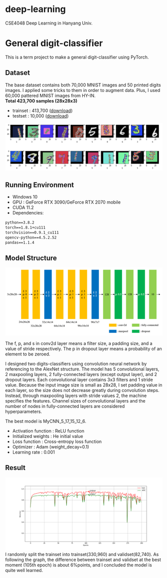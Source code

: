 # deep-learning
CSE4048 Deep Learning in Hanyang Univ.

# General digit-classifier
This is a term project to make a general digit-classifier using PyTorch.  

## Dataset
The base dataset contains both 70,000 MNIST images and 50 printed digits images. I applied some tricks to them in order to augment data. Plus, I used 60,000 pattered MNIST images from HY-IN.  
<b>Total 423,700 samples (28x28x3)</b>
- trainset : 413,700 ([download](https://drive.google.com/file/d/1vwuXlnWszUiwddFGfQjGUwUDsdhiJbd2/view?usp=sharing))
- testset : 10,000 ([download](https://drive.google.com/file/d/1wfESebaD4FrtF7g72qMBN0wXvdkwv-xr/view?usp=sharing))

<img src="./imgs/data_sample.png">

## Running Environment
- Windows 10
- GPU : GeForce RTX 3090/GeForce RTX 2070 mobile
- CUDA 11.2
- Dependencies:
```
python==3.8.2
torch==1.8.1+cu111
torchvision==0.9.1_cu111
opencv-python==4.5.2.52
pandas==1.1.4
```


## Model Structure
<img src="./imgs/final_model.png">


The f, p, and s in conv2d layer means a filter size, a padding size, and a value of stride respectively. The p in dropout layer means a probability of an element to be zeroed.  


I designed two digits-classifiers using convolution neural network by referencing to the AlexNet structure. The model has 5 convolutional layers, 2 maxpooling layers, 2 fully-connected layers (except output layer), and 2 dropout layers. Each convolutional layer contains 3x3 filters and 1 stride value. Because the input image size is small as 28x28, I set padding value in each layer, so the size does not decrease greatly during convolution steps. Instead, through maxpooling layers with stride values 2, the machine specifies the features. Channel sizes of convolutional layers and the number of nodes in fully-connected layers are considered hyperparameters.

The best model is MyCNN_5_17_15_12_6.  

- Activation function : ReLU function  
- Initialized weights : He initial value  
- Loss function : Cross-entropy loss function  
- Optimizer : Adam (weight_decay=0.1)  
- Learning rate : 0.001


## Result
<img src="./imgs/comparison_train_valid_acc.png">  
I randomly split the trainset into trainset(330,960) and validset(82,740). As following the graph, the difference between trainset and validset at the best moment (105th epoch) is about 6%points, and I concluded the model is quite well learned.